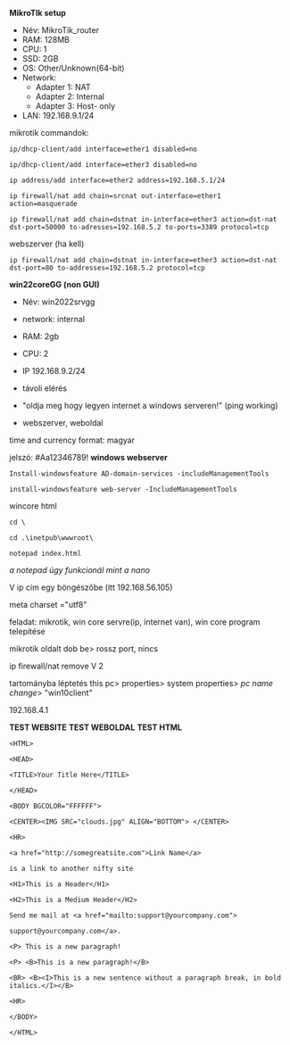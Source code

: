 **MikroTIk setup**
- Név: MikroTik_router
- RAM: 128MB
- CPU: 1
- SSD: 2GB
- OS: Other/Unknown(64-bit)
- Network:
	- Adapter 1: NAT
	- Adapter 2: Internal
	- Adapter 3: Host- only
- LAN: 192.168.9.1/24



mikrotik commandok:
```
ip/dhcp-client/add interface=ether1 disabled=no

ip/dhcp-client/add interface=ether3 disabled=no

ip address/add interface=ether2 address=192.168.5.1/24

ip firewall/nat add chain=srcnat out-interface=ether1 action=masquerade

ip firewall/nat add chain=dstnat in-interface=ether3 action=dst-nat dst-port=50000 to-adresses=192.168.5.2 to-ports=3389 protocol=tcp

```


webszerver (ha kell)

```
ip firewall/nat add chain=dstnat in-interface=ether3 action=dst-nat dst-port=80 to-addresses=192.168.5.2 protocol=tcp
```


**win22coreGG (non GUI)**
- Név: win2022srvgg
- network: internal
- RAM: 2gb
- CPU: 2
- IP 192.168.9.2/24


- távoli elérés
- "oldja meg hogy legyen internet a windows serveren!" (ping working)
- webszerver, weboldal


time and currency format: magyar

jelszó: #Aa12346789!
**windows webserver**
```
Install-windowsfeature AD-domain-services -includeManagementTools
```

```
install-windowsfeature web-server -IncludeManagementTools
```




wincore html 
```
cd \

cd .\inetpub\wwwroot\

notepad index.html
```
*a notepad úgy funkcionál mint a nano*

V
ip cím egy böngészőbe (itt 192.168.56.105)

meta charset ="utf8"


feladat: mikrotik, win core servre(ip, internet van), win core program telepítése

mikrotik oldalt dob be> rossz port, nincs

ip firewall/nat remove
V
2

tartományba léptetés
this pc> properties> system properties> *pc name change*> "win10client"


192.168.4.1






**TEST WEBSITE**
**TEST WEBOLDAL**
**TEST HTML**
```
<HTML>

<HEAD>

<TITLE>Your Title Here</TITLE>

</HEAD>

<BODY BGCOLOR="FFFFFF">

<CENTER><IMG SRC="clouds.jpg" ALIGN="BOTTOM"> </CENTER>

<HR>

<a href="http://somegreatsite.com">Link Name</a>

is a link to another nifty site

<H1>This is a Header</H1>

<H2>This is a Medium Header</H2>

Send me mail at <a href="mailto:support@yourcompany.com">

support@yourcompany.com</a>.

<P> This is a new paragraph!

<P> <B>This is a new paragraph!</B>

<BR> <B><I>This is a new sentence without a paragraph break, in bold italics.</I></B>

<HR>

</BODY>

</HTML>
```